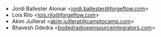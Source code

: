 - Jordi Ballester Alomar \<<jordi.ballester@forgeflow.com>\>
- Lois Rilo \<<lois.rilo@forgeflow.com>\>
- Akim Juillerat \<<akim.juillerat@camptocamp.com>\>
- Bhavesh Odedra \<<bodedra@opensourceintegrators.com>\>
